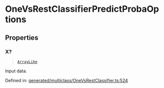 # OneVsRestClassifierPredictProbaOptions

## Properties

### X?

> [`ArrayLike`](../types/ArrayLike.md)

Input data.

Defined in:  [generated/multiclass/OneVsRestClassifier.ts:524](https://github.com/transitive-bullshit/scikit-learn-ts/blob/b59c1ff/packages/sklearn/src/generated/multiclass/OneVsRestClassifier.ts#L524)

